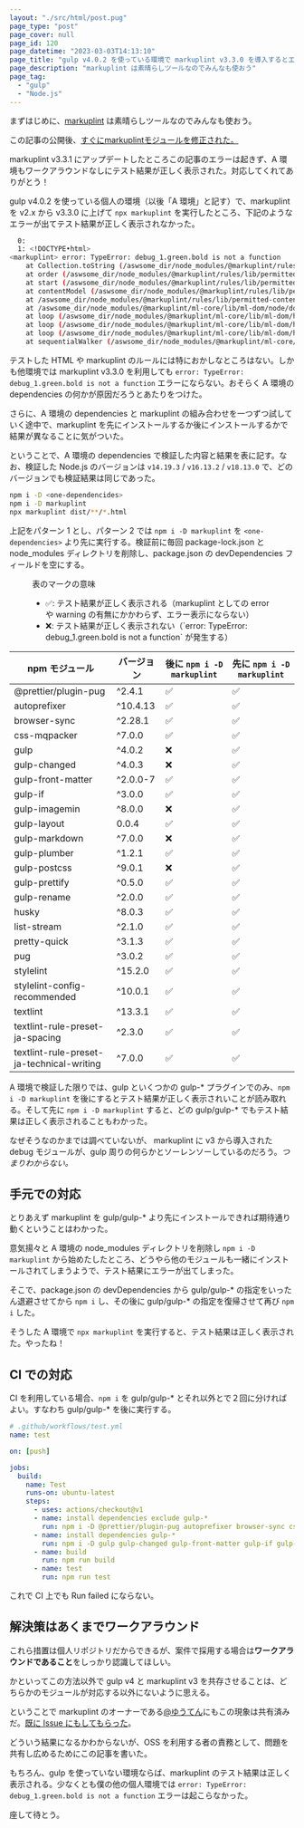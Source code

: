 ```yaml
---
layout: "./src/html/post.pug"
page_type: "post"
page_cover: null
page_id: 120
page_datetime: "2023-03-03T14:13:10"
page_title: "gulp v4.0.2 を使っている環境で markuplint v3.3.0 を導入するとエラーになる"
page_description: "markuplint は素晴らしツールなのでみんなも使おう"
page_tag:
  - "gulp"
  - "Node.js"
---
```


まずはじめに、[markuplint](https://markuplint.dev/ja/) は素晴らしツールなのでみんなも使おう。

<div class="Information">
  <p>この記事の公開後、<a href="https://zenn.dev/yusukehirao/articles/no-extraneous-dependencies">すぐにmarkuplintモジュールを修正された。</a></p>
  <p>markuplint v3.3.1 にアップデートしたところこの記事のエラーは起きず、A 環境もワークアラウンドなしにテスト結果が正しく表示された。対応してくれてありがとう！</p>
</div>

gulp v4.0.2 を使っている個人の環境（以後「A 環境」と記す）で、markuplint を v2.x から v3.3.0 に上げて `npx markuplint` を実行したところ、下記のようなエラーが出てテスト結果が正しく表示されなかった。

```bash
  0:
  1: <!DOCTYPE•html>
<markuplint> error: TypeError: debug_1.green.bold is not a function
    at Collection.toString (/aswsome_dir/node_modules/@markuplint/rules/lib/permitted-contents/utils.js:232:44)
    at order (/aswsome_dir/node_modules/@markuplint/rules/lib/permitted-contents/order.js:87:56)
    at start (/aswsome_dir/node_modules/@markuplint/rules/lib/permitted-contents/start.js:50:38)
    at contentModel (/aswsome_dir/node_modules/@markuplint/rules/lib/permitted-contents/content-model.js:18:38)
    at /aswsome_dir/node_modules/@markuplint/rules/lib/permitted-contents/index.js:20:62
    at /aswsome_dir/node_modules/@markuplint/ml-core/lib/ml-dom/node/document.js:2012:24
    at loop (/aswsome_dir/node_modules/@markuplint/ml-core/lib/ml-dom/helper/walkers.js:37:24)
    at loop (/aswsome_dir/node_modules/@markuplint/ml-core/lib/ml-dom/helper/walkers.js:42:13)
    at loop (/aswsome_dir/node_modules/@markuplint/ml-core/lib/ml-dom/helper/walkers.js:42:13)
    at sequentialWalker (/aswsome_dir/node_modules/@markuplint/ml-core/lib/ml-dom/helper/walkers.js:45:5) (@markuplint/ml-core) /aswsome_dir/dist/archives/index.html:0:0
```

テストした HTML や markuplint のルールには特におかしなところはない。しかも他環境では markuplint v3.3.0 を利用しても `error: TypeError: debug_1.green.bold is not a function` エラーにならない。おそらく A 環境の dependencies の何かが原因だろうとあたりをつけた。

さらに、A 環境の dependencies と markuplint の組み合わせを一つずつ試していく途中で、markuplint を先にインストールするか後にインストールするかで結果が異なることに気がついた。

ということで、A 環境の dependencies で検証した内容と結果を表に記す。なお、検証した Node.js のバージョンは `v14.19.3` / `v16.13.2` / `v18.13.0` で、どのバージョンでも検証結果は同じであった。

```bash
npm i -D <one-dependencides>
npm i -D markuplint
npx markuplint dist/**/*.html
```

上記をパターン 1 とし、パターン 2 では `npm i -D markuplint` を `<one-dependencies>` より先に実行する。検証前に毎回 package-lock.json と node_modules ディレクトリを削除し、package.json の devDependencies フィールドを空にする。

<figure>
  <figcaption>表のマークの意味</figcaption>
  <ul>
    <li>✅: テスト結果が正しく表示される（markuplint としての error や warning の有無にかかわらず、エラー表示にならない）</li>
    <li>❌: テスト結果が正しく表示されない（`error: TypeError: debug_1.green.bold is not a function` が発生する）</li>
  </ul>
</figure>

| npm モジュール                            | バージョン | 後に `npm i -D markuplint` | 先に `npm i -D markuplint` |
| ----------------------------------------- | ---------- | -------------------------- | -------------------------- |
| @prettier/plugin-pug                      | ^2.4.1     | ✅                         | ✅                         |
| autoprefixer                              | ^10.4.13   | ✅                         | ✅                         |
| browser-sync                              | ^2.28.1    | ✅                         | ✅                         |
| css-mqpacker                              | ^7.0.0     | ✅                         | ✅                         |
| gulp                                      | ^4.0.2     | ❌                         | ✅                         |
| gulp-changed                              | ^4.0.3     | ❌                         | ✅                         |
| gulp-front-matter                         | ^2.0.0-7   | ✅                         | ✅                         |
| gulp-if                                   | ^3.0.0     | ✅                         | ✅                         |
| gulp-imagemin                             | ^8.0.0     | ❌                         | ✅                         |
| gulp-layout                               | 0.0.4      | ✅                         | ✅                         |
| gulp-markdown                             | ^7.0.0     | ❌                         | ✅                         |
| gulp-plumber                              | ^1.2.1     | ✅                         | ✅                         |
| gulp-postcss                              | ^9.0.1     | ❌                         | ✅                         |
| gulp-prettify                             | ^0.5.0     | ✅                         | ✅                         |
| gulp-rename                               | ^2.0.0     | ✅                         | ✅                         |
| husky                                     | ^8.0.3     | ✅                         | ✅                         |
| list-stream                               | ^2.1.0     | ✅                         | ✅                         |
| pretty-quick                              | ^3.1.3     | ✅                         | ✅                         |
| pug                                       | ^3.0.2     | ✅                         | ✅                         |
| stylelint                                 | ^15.2.0    | ✅                         | ✅                         |
| stylelint-config-recommended              | ^10.0.1    | ✅                         | ✅                         |
| textlint                                  | ^13.3.1    | ✅                         | ✅                         |
| textlint-rule-preset-ja-spacing           | ^2.3.0     | ✅                         | ✅                         |
| textlint-rule-preset-ja-technical-writing | ^7.0.0     | ✅                         | ✅                         |

A 環境で検証した限りでは、gulp といくつかの gulp-\* プラグインでのみ、`npm i -D markuplint` を後にするとテスト結果が正しく表示されいことが読み取れる。そして先に `npm i -D markuplint` すると、どの gulp/gulp-\* でもテスト結果は正しく表示されることもわかった。

なぜそうなのかまでは調べていないが、 markuplint に v3 から導入された debug モジュールが、gulp 周りの何らかとソーレンソーしているのだろう。_つまりわからない。_

## 手元での対応

とりあえず markuplint を gulp/gulp-\* より先にインストールできれば期待通り動くということはわかった。

意気揚々と A 環境の node_modules ディレクトリを削除し `npm i -D markuplint` から始めたしたところ、どうやら他のモジュールも一緒にインストールされてしまうようで、テスト結果にエラーが出てしまった。

そこで、package.json の devDependencies から gulp/gulp-\* の指定をいったん退避させてから `npm i` し、その後に gulp/gulp-\* の指定を復帰させて再び `npm i` した。

そうした A 環境で `npx markuplint` を実行すると、テスト結果は正しく表示された。やったね！

## CI での対応

CI を利用している場合、`npm i` を gulp/gulp-\* とそれ以外とで２回に分ければよい。すなわち gulp/gulp-\* を後に実行する。

```yml
# .github/workflows/test.yml
name: test

on: [push]

jobs:
  build:
    name: Test
    runs-on: ubuntu-latest
    steps:
      - uses: actions/checkout@v1
      - name: install dependencies exclude gulp-*
        run: npm i -D @prettier/plugin-pug autoprefixer browser-sync css-mqpacker husky list-stream markuplint pretty-quick pug stylelint stylelint-config-recommended
      - name: install dependencies gulp-*
        run: npm i -D gulp gulp-changed gulp-front-matter gulp-if gulp-imagemin gulp-layout gulp-markdown gulp-plumber gulp-postcss gulp-prettify gulp-rename
      - name: build
        run: npm run build
      - name: test
        run: npm run test
```

これで CI 上でも Run failed にならない。

## 解決策はあくまでワークアラウンド

これら措置は個人リポジトリだからできるが、案件で採用する場合は**ワークアラウンドであること**をしっかり認識してほしい。

かといってこの方法以外で gulp v4 と markuplint v3 を共存させることは、どちらかのモジュールが対応する以外にないように思える。

ということで markuplint のオーナーである[@ゆうてん](https://twitter.com/cloud10designs)にもこの現象は共有済みだ。[既に Issue にもしてもらった](https://github.com/markuplint/markuplint/issues/740)。

どういう結果になるかわからないが、OSS を利用する者の責務として、問題を共有し広めるためにこの記事を書いた。

もちろん、gulp を使っていない環境ならば、markuplint のテスト結果は正しく表示される。少なくとも僕の他の個人環境では `error: TypeError: debug_1.green.bold is not a function` エラーは起こらなかった。

座して待とう。
